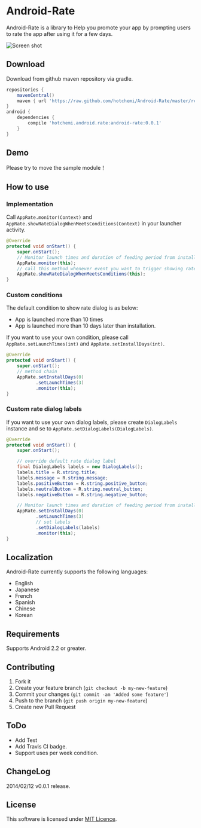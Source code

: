Android-Rate
============

Android-Rate is a library to Help you promote your app by prompting users to rate the app after using it for a few days.

![Screen shot](https://raw2.github.com/hotchemi/Android-Rate/master/documents/screenshot.png)

## Download

Download from github maven repository via gradle.

```groovy
repositories {
    mavenCentral()
    maven { url 'https://raw.github.com/hotchemi/Android-Rate/master/repository/' }
}
android {
    dependencies {
        compile 'hotchemi.android.rate:android-rate:0.0.1'
    }
}
```

## Demo

Please try to move the sample module！

## How to use

### Implementation

Call `AppRate.monitor(Context)` and `AppRate.showRateDialogWhenMeetsConditions(Context)` in your launcher activity.

```java
@Override
protected void onStart() {
    super.onStart();
    // Monitor launch times and duration of feeding period from installation
    AppRate.monitor(this);
    // call this method whenever event you want to trigger showing rate dialog.
    AppRate.showRateDialogWhenMeetsConditions(this);
}
```

### Custom conditions

The default condition to show rate dialog is as below:

* App is launched more than 10 times
* App is launched more than 10 days later than installation.

If you want to use your own condition, please call `AppRate.setLaunchTimes(int)` and `AppRate.setInstallDays(int)`.

```java
@Override
protected void onStart() {
    super.onStart();
    // method chain
    AppRate.setInstallDays(0)
           .setLaunchTimes(3)
           .monitor(this);
}
```

### Custom rate dialog labels

If you want to use your own dialog labels, please create `DialogLabels` instance and se to `AppRate.setDialogLabels(DialogLabels)`.

```java
@Override
protected void onStart() {
    super.onStart();

    // override default rate dialog label
    final DialogLabels labels = new DialogLabels();
    labels.title = R.string.title;
    labels.message = R.string.message;
    labels.positiveButton = R.string.positive_button;
    labels.neutralButton = R.string.neutral_button;
    labels.negativeButton = R.string.negative_button;

    // Monitor launch times and duration of feeding period from installation
    AppRate.setInstallDays(0)
           .setLaunchTimes(3)
           // set labels
           .setDialogLabels(labels)
           .monitor(this);
}
```

## Localization

Android-Rate currently supports the following languages:

 * English
 * Japanese
 * French
 * Spanish
 * Chinese
 * Korean

## Requirements

Supports Android 2.2 or greater.

## Contributing

1. Fork it
2. Create your feature branch (`git checkout -b my-new-feature`)
3. Commit your changes (`git commit -am 'Added some feature'`)
4. Push to the branch (`git push origin my-new-feature`)
5. Create new Pull Request

## ToDo

- Add Test
- Add Travis CI badge.
- Support uses per week condition.

## ChangeLog

2014/02/12 v0.0.1 release.


## License

This software is licensed under [MIT Licence](http://opensource.org/licenses/MIT).
